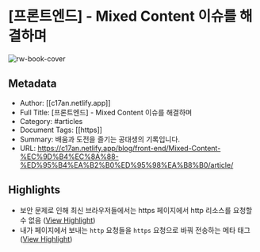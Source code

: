 # [프론트엔드] - Mixed Content 이슈를 해결하며

![rw-book-cover](https://readwise-assets.s3.amazonaws.com/static/images/article1.be68295a7e40.png)

## Metadata
- Author: [[c17an.netlify.app]]
- Full Title: [프론트엔드] - Mixed Content 이슈를 해결하며
- Category: #articles
- Document Tags: [[https]] 
- Summary: 배움과 도전을 즐기는 공대생의 기록입니다.
- URL: https://c17an.netlify.app/blog/front-end/Mixed-Content-%EC%9D%B4%EC%8A%88-%ED%95%B4%EA%B2%B0%ED%95%98%EA%B8%B0/article/

## Highlights
- 보안 문제로 인해 최신 브라우저들에서는 https 페이지에서 http 리소스를 요청할 수 없음 ([View Highlight](https://read.readwise.io/read/01hdg2nedfqehh91jve98rrgnd))
- 내가 페이지에서 보내는 `http` 요청들을 `https` 요청으로 바꿔 전송하는 메타 태그 ([View Highlight](https://read.readwise.io/read/01hdg2ny55zs9mk927s7fbcgp5))
